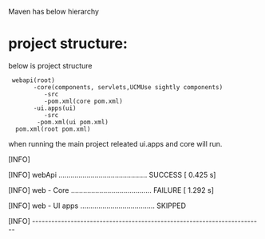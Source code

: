 Maven has below hierarchy

project structure:
==================
below is project structure

	 webapi(root)
           -core(components, servlets,UCMUse sightly components)
              -src
              -pom.xml(core pom.xml)
           -ui.apps(ui)
              -src
	        -pom.xml(ui pom.xml)
	  pom.xml(root pom.xml)

when running the main project releated ui.apps and core will run.


  [INFO]
  
  [INFO] webApi ............................................ SUCCESS [  0.425 s]
  
  [INFO] web - Core ........................................ FAILURE [  1.292 s]
  
  [INFO] web - UI apps ..................................... SKIPPED
  
  [INFO] ------------------------------------------------------------------------

 
